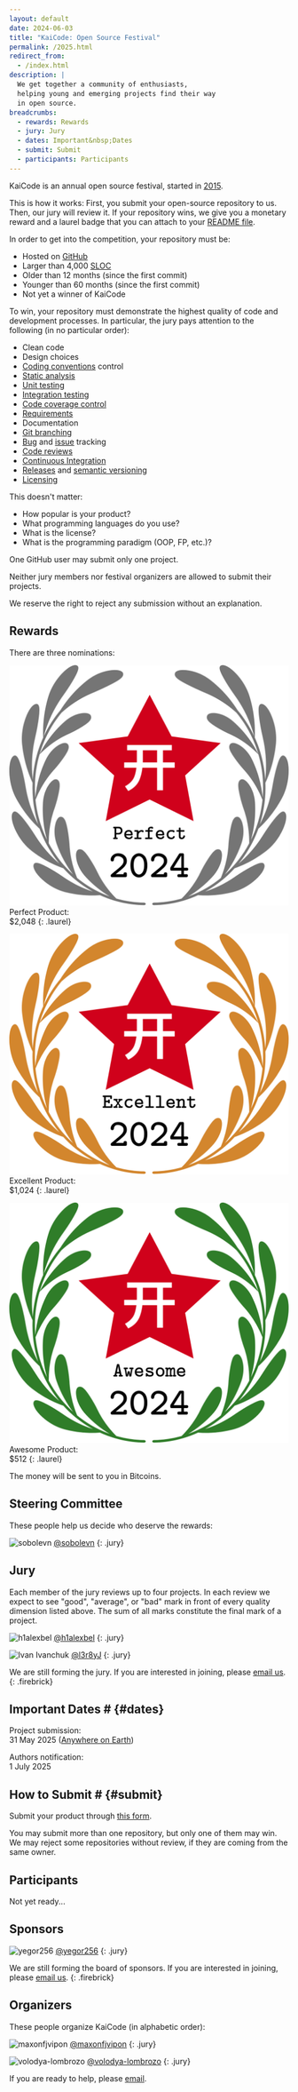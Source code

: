 ```yaml
---
layout: default
date: 2024-06-03
title: "KaiCode: Open Source Festival"
permalink: /2025.html
redirect_from:
  - /index.html
description: |
  We get together a community of enthusiasts,
  helping young and emerging projects find their way
  in open source.
breadcrumbs:
  - rewards: Rewards
  - jury: Jury
  - dates: Important&nbsp;Dates
  - submit: Submit
  - participants: Participants
---
```


KaiCode is an annual open source festival,
started in [2015](https://www.yegor256.com/award.html).

This is how it works: First, you submit your open-source repository to us.
Then, our jury will review it. If your repository wins, we give you
a monetary reward and a laurel badge that you can attach to your
[README file][readme].

In order to get into the competition, your repository must be:

* Hosted on [GitHub](https://github.com)
* Larger than 4,000 [SLOC](https://en.wikipedia.org/wiki/Source_lines_of_code)
* Older than 12 months (since the first commit)
* Younger than 60 months (since the first commit)
* Not yet a winner of KaiCode

To win, your repository must demonstrate the highest
quality of code and development processes.
In particular, the jury pays attention to the following
(in no particular order):

* Clean code
* Design choices
* [Coding conventions](https://en.wikipedia.org/wiki/Coding_conventions) control
* [Static analysis](https://en.wikipedia.org/wiki/Static_program_analysis)
* [Unit testing](https://en.wikipedia.org/wiki/Unit_testing)
* [Integration testing](https://en.wikipedia.org/wiki/Integration_testing)
* [Code coverage control](https://en.wikipedia.org/wiki/Code_coverage)
* [Requirements](https://en.wikipedia.org/wiki/Requirements_engineering)
* Documentation
* [Git branching](https://git-scm.com/book/en/v2/Git-Branching-Branches-in-a-Nutshell)
* [Bug](https://en.wikipedia.org/wiki/Bug_tracking_system)
and [issue](https://en.wikipedia.org/wiki/Issue_tracking_system) tracking
* [Code reviews](https://en.wikipedia.org/wiki/Code_review)
* [Continuous Integration](https://en.wikipedia.org/wiki/Continuous_integration)
* [Releases](https://en.wikipedia.org/wiki/Software_release_life_cycle)
and [semantic versioning](https://semver.org/)
* [Licensing](https://en.wikipedia.org/wiki/Open-source_license)

This doesn't matter:

* How popular is your product?
* What programming languages do you use?
* What is the license?
* What is the programming paradigm (OOP, FP, etc.)?

One GitHub user may submit only one project.

Neither jury members nor festival organizers are
allowed to submit their projects.

We reserve the right to reject any submission without an explanation.

## Rewards

There are three nominations:

![perfect](images/laurel-perfect.svg)
Perfect Product:\
$2,048
{: .laurel}

![excellent](images/laurel-excellent.svg)
Excellent Product:\
$1,024
{: .laurel}

![awesome](images/laurel-awesome.svg)
Awesome Product:\
$512
{: .laurel}

The money will be sent to you in Bitcoins.

## Steering Committee

These people help us decide who deserve the rewards:

![sobolevn](https://github.com/sobolevn.png)
[@sobolevn](https://github.com/sobolevn)
{: .jury}

## Jury

Each member of the jury reviews up to four projects. In
each review we expect to see "good", "average", or "bad" mark in front
of every quality dimension listed above.
The sum of all marks constitute the final mark of a project.

![h1alexbel](https://github.com/h1alexbel.png)
[@h1alexbel](https://github.com/h1alexbel)
{: .jury}

![Ivan Ivanchuk](https://github.com/l3r8yJ.png)
[@l3r8yJ](https://github.com/l3r8yJ)
{: .jury}

We are still forming the jury.
If you are interested in joining, please [email us](mailto:jury@kaicode.org).
{: .firebrick}

## Important Dates # {#dates}

Project submission:\
31 May 2025 ([Anywhere on Earth][AoE])

Authors notification:\
1 July 2025

## How to Submit # {#submit}

Submit your product through [this form][form].

You may submit more than one repository, but only one of them may win.
We may reject some repositories without review, if they are coming from the
same owner.

## Participants

Not yet ready...

## Sponsors

![yegor256](https://github.com/yegor256.png)
[@yegor256](https://github.com/yegor256)
{: .jury}

We are still forming the board of sponsors.
If you are interested in joining, please [email us](mailto:sponsor@kaicode.org).
{: .firebrick}

## Organizers

These people organize KaiCode (in alphabetic order):

![maxonfjvipon](https://github.com/maxonfjvipon.png)
[@maxonfjvipon](https://github.com/maxonfjvipon)
{: .jury}

![volodya-lombrozo](https://github.com/volodya-lombrozo.png)
[@volodya-lombrozo](https://github.com/volodya-lombrozo)
{: .jury}

If you are ready to help, please [email](mailto:orgs@kaicode.org).

[form]: https://docs.google.com/forms/d/1nUlL2xvL1OOy3LoVF-g7MfB-9yeG68XB2wXW4MAoWrY
[AoE]: https://en.wikipedia.org/wiki/Anywhere_on_Earth
[readme]: https://docs.github.com/en/repositories/managing-your-repositorys-settings-and-features/customizing-your-repository/about-readmes

